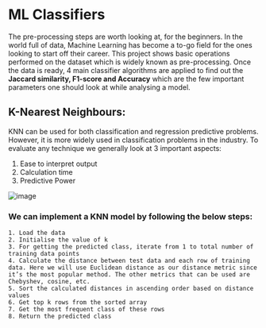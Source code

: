 # ML Classifiers
The pre-processing steps are worth looking at, for the beginners. In the world full of data, Machine Learning has become a to-go field for the ones looking to start off their career. This project shows basic operations performed on the dataset which is widely known as pre-processing. Once the data is ready, 4 main classifier algorithms are applied to find out the **Jaccard similarity, F1-score and Accuracy** which are the few important parameters one should look at while analysing a model. 

## K-Nearest Neighbours:
KNN can be used for both classification and regression predictive problems. However, it is more widely used in classification problems in the industry. To evaluate any technique we generally look at 3 important aspects:
1. Ease to interpret output
2. Calculation time
3. Predictive Power

![image](https://user-images.githubusercontent.com/53932260/80448319-83775b00-8939-11ea-81f2-16118431bdde.png)

### We can implement a KNN model by following the below steps:

    1. Load the data
    2. Initialise the value of k
    3. For getting the predicted class, iterate from 1 to total number of training data points
    4. Calculate the distance between test data and each row of training data. Here we will use Euclidean distance as our distance metric since it’s the most popular method. The other metrics that can be used are Chebyshev, cosine, etc.
    5. Sort the calculated distances in ascending order based on distance values
    6. Get top k rows from the sorted array
    7. Get the most frequent class of these rows
    8. Return the predicted class



